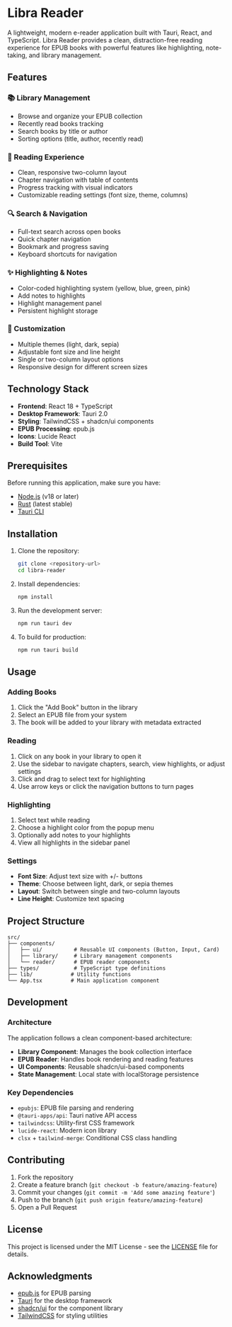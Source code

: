 # Libra Reader

A lightweight, modern e-reader application built with Tauri, React, and TypeScript. Libra Reader provides a clean, distraction-free reading experience for EPUB books with powerful features like highlighting, note-taking, and library management.

## Features

### 📚 Library Management
- Browse and organize your EPUB collection
- Recently read books tracking
- Search books by title or author
- Sorting options (title, author, recently read)

### 📖 Reading Experience
- Clean, responsive two-column layout
- Chapter navigation with table of contents
- Progress tracking with visual indicators
- Customizable reading settings (font size, theme, columns)

### 🔍 Search & Navigation
- Full-text search across open books
- Quick chapter navigation
- Bookmark and progress saving
- Keyboard shortcuts for navigation

### ✨ Highlighting & Notes
- Color-coded highlighting system (yellow, blue, green, pink)
- Add notes to highlights
- Highlight management panel
- Persistent highlight storage

### 🎨 Customization
- Multiple themes (light, dark, sepia)
- Adjustable font size and line height
- Single or two-column layout options
- Responsive design for different screen sizes

## Technology Stack

- **Frontend**: React 18 + TypeScript
- **Desktop Framework**: Tauri 2.0
- **Styling**: TailwindCSS + shadcn/ui components
- **EPUB Processing**: epub.js
- **Icons**: Lucide React
- **Build Tool**: Vite

## Prerequisites

Before running this application, make sure you have:

- [Node.js](https://nodejs.org/) (v18 or later)
- [Rust](https://rustup.rs/) (latest stable)
- [Tauri CLI](https://tauri.app/v1/guides/getting-started/prerequisites)

## Installation

1. Clone the repository:
   ```bash
   git clone <repository-url>
   cd libra-reader
   ```

2. Install dependencies:
   ```bash
   npm install
   ```

3. Run the development server:
   ```bash
   npm run tauri dev
   ```

4. To build for production:
   ```bash
   npm run tauri build
   ```

## Usage

### Adding Books
1. Click the "Add Book" button in the library
2. Select an EPUB file from your system
3. The book will be added to your library with metadata extracted

### Reading
1. Click on any book in your library to open it
2. Use the sidebar to navigate chapters, search, view highlights, or adjust settings
3. Click and drag to select text for highlighting
4. Use arrow keys or click the navigation buttons to turn pages

### Highlighting
1. Select text while reading
2. Choose a highlight color from the popup menu
3. Optionally add notes to your highlights
4. View all highlights in the sidebar panel

### Settings
- **Font Size**: Adjust text size with +/- buttons
- **Theme**: Choose between light, dark, or sepia themes
- **Layout**: Switch between single and two-column layouts
- **Line Height**: Customize text spacing

## Project Structure

```
src/
├── components/
│   ├── ui/          # Reusable UI components (Button, Input, Card)
│   ├── library/     # Library management components
│   └── reader/      # EPUB reader components
├── types/           # TypeScript type definitions
├── lib/            # Utility functions
└── App.tsx         # Main application component
```

## Development

### Architecture
The application follows a clean component-based architecture:

- **Library Component**: Manages the book collection interface
- **EPUB Reader**: Handles book rendering and reading features
- **UI Components**: Reusable shadcn/ui-based components
- **State Management**: Local state with localStorage persistence

### Key Dependencies
- `epubjs`: EPUB file parsing and rendering
- `@tauri-apps/api`: Tauri native API access
- `tailwindcss`: Utility-first CSS framework
- `lucide-react`: Modern icon library
- `clsx` + `tailwind-merge`: Conditional CSS class handling

## Contributing

1. Fork the repository
2. Create a feature branch (`git checkout -b feature/amazing-feature`)
3. Commit your changes (`git commit -m 'Add some amazing feature'`)
4. Push to the branch (`git push origin feature/amazing-feature`)
5. Open a Pull Request

## License

This project is licensed under the MIT License - see the [LICENSE](LICENSE) file for details.

## Acknowledgments

- [epub.js](https://github.com/futurepress/epub.js/) for EPUB parsing
- [Tauri](https://tauri.app/) for the desktop framework
- [shadcn/ui](https://ui.shadcn.com/) for the component library
- [TailwindCSS](https://tailwindcss.com/) for styling utilities
